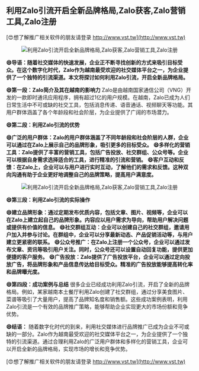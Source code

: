 ## **利用Zalo引流开启全新品牌格局,Zalo获客,Zalo营销工具,Zalo注册**

[😍想了解推广相关软件的朋友请登录 http://www.vst.tw](http://www.vst.tw)

 <center><img src="https://vst.tw/MP4/tuiguang/png/6.png" alt="利用Zalo引流开启全新品牌格局,Zalo获客,Zalo营销工具,Zalo注册"></center>

**😄导语：随着社交媒体的快速发展，企业正不断寻找创新的方式来吸引目标受众。在这个数字化时代，Zalo作为越南最受欢迎的社交媒体平台之一，为企业提供了一个独特的引流渠道。本文将探讨如何利用Zalo引流，开启全新品牌格局。**

**😄第一段：Zalo简介及其在越南的影响力**
Zalo是由越南国家通信公司（VNG）开发的一款即时通讯应用程序，拥有超过1亿的用户规模。在越南，Zalo已成为人们日常生活中不可或缺的社交工具，包括消息传递、语音通话、视频聊天等功能。其用户群体涵盖了各个年龄段和社会阶层，为企业提供了广阔的市场潜力。

**😄第二段：利用Zalo引流的优势**

**😄广泛的用户群体：Zalo的用户群体涵盖了不同年龄段和社会阶层的人群，企业可以通过在Zalo上展示自己的品牌形象，吸引更多的目标受众。**
**😄多样化的营销工具：Zalo提供了丰富的营销工具，包括广告投放、社交群组、公众号等。企业可以根据自身需求选择适合的工具，进行精准的引流和营销。**
**😄客户互动和反馈：在Zalo上，企业可以与用户进行实时互动，了解他们的需求和反馈。这种双向沟通有助于企业更好地调整自己的品牌策略，提高用户满意度。**

 <center><img src="https://vst.tw/MP4/tuiguang/png/3.png" alt="利用Zalo引流开启全新品牌格局,Zalo获客,Zalo营销工具,Zalo注册"></center>

**😄第三段：利用Zalo引流的实际操作**

**😄建立品牌形象：通过定期发布优质内容，包括文章、图片、视频等，企业可以在Zalo上建立起自己的品牌形象。内容应以用户需求为导向，帮助用户解决问题或提供有价值的信息。**
**😄社交群组互动：企业可以创建自己的社交群组，邀请用户加入并参与讨论。在群组中，企业可以分享最新动态、产品促销活动等，与用户建立更紧密的联系。**
**😄公众号推广：在Zalo上注册一个公众号，企业可以通过发布文章、资讯等吸引用户关注。同时，公众号还可以设置自动回复功能，提供更加便捷的客户服务。**
**😄广告投放：Zalo提供了广告投放平台，企业可以通过定向投放广告，将品牌形象和产品信息传达给目标受众。精准的广告投放能够提高转化率和品牌曝光度。**

**😄第四段：成功案例与总结**
很多企业已经成功利用Zalo引流，开启了全新的品牌格局。例如，某家越南本土餐厅利用Zalo创建了社交群组，通过分享美食图片、菜谱等吸引了大量用户，提高了品牌知名度和销售额。这些成功案例表明，利用Zalo引流是一个有效的品牌推广策略，能够帮助企业实现更大的市场份额和竞争优势。

**😄结语：**
随着数字化时代的到来，利用社交媒体进行品牌推广已成为企业不可或缺的一部分。Zalo作为越南最受欢迎的社交媒体平台之一，为企业提供了一个独特的引流渠道。通过合理利用Zalo的广泛用户群体和多样化的营销工具，企业可以开启全新的品牌格局，实现市场的增长和竞争优势。

[😍想了解推广相关软件的朋友请登录 http://www.vst.tw](http://www.vst.tw)



